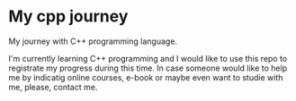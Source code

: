 # My cpp journey
My journey with C++ programming language.

I'm currently learning C++ programming and I would like to use this repo to registrate my progress during this time.
In case someone would like to help me by indicatig online courses, e-book or maybe even want to studie with me, please, contact me.
